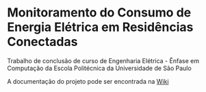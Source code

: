 # Monitoramento do Consumo de Energia Elétrica em Residências Conectadas
Trabalho de conclusão de curso de Engenharia Elétrica - Ênfase em Computação da Escola Politécnica da Universidade de São Paulo

A documentação do projeto pode ser encontrada na [Wiki](https://github.com/tiagoyukio12/TCC-2019/wiki)